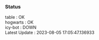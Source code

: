 ### Status


table : OK  
hogwarts : OK  
icy-bot : DOWN  
Latest Update : 2023-08-05 17:05:47.136933
